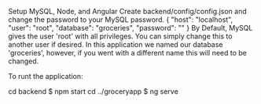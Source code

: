 Setup MySQL, Node, and Angular
Create backend/config/config.json and change the password to your MySQL password.
{
  "host": "localhost",
  "user": "root",
  "database": "groceries",
  "password": "<password>"
}
By Default, MySQL gives the user 'root' with all privileges. You can simply change this to another user if desired. 
In this application we named our database 'groceries', however, if you went with a different name this will need to be changed.

To runt the application:

cd backend
$ npm start
cd ../groceryapp
$ ng serve
